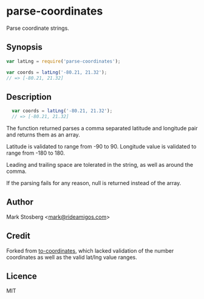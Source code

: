 # parse-coordinates

Parse coordinate strings.

## Synopsis

```javascript
var latLng = require('parse-coordinates');

var coords = latLng('-80.21, 21.32');
// => [-80.21, 21.32]
```

## Description

```javascript
  var coords = latLng('-80.21, 21.32');
  // => [-80.21, 21.32]
```

The function returned parses a comma separated latitude and longitude pair and returns them as an array.

Latitude is validated to range from -90 to 90.  Longitude value is validated to range from
-180 to 180.

Leading and trailing space are tolerated in the string, as well as around the comma.

If the parsing fails for any reason, null is returned instead of the array.

## Author

 Mark Stosberg \<mark@rideamigos.com>

## Credit

 Forked from
 [to-coordinates](https://github.com/eivindfjeldstad/to-coordinates), which
 lacked validation of the number coordinates as well as the valid lat/lng value ranges.

## Licence

 MIT

